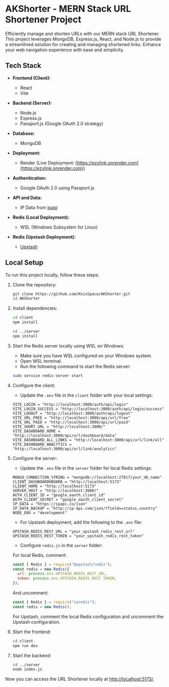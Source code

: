 # AKShorter - MERN Stack URL Shortener Project

Efficiently manage and shorten URLs with our MERN stack URL Shortener. This project leverages MongoDB, Express.js, React, and Node.js to provide a streamlined solution for creating and managing shortened links. Enhance your web navigation experience with ease and simplicity.

## Tech Stack

- **Frontend (Client):**
  - React
  - Vite

- **Backend (Server):**
  - Node.js
  - Express.js
  - Passport.js (Google OAuth 2.0 strategy)

- **Database:**
  - MongoDB

- **Deployment:**
  - Render (Live Deployment: [https://ezylink.onrender.com](https://ezylink.onrender.com))

- **Authentication:**
  - Google OAuth 2.0 using Passport.js

- **API and Data:**
  - IP Data from [ipapi](https://ipapi.co/)

- **Redis (Local Deployment):**
  - WSL (Windows Subsystem for Linux)

- **Redis (Upstash Deployment):**
  - [Upstash](https://upstash.com/)

## Local Setup

To run this project locally, follow these steps:

1. Clone the repository:

    ```bash
    git clone https://github.com/KnixSpace/AKShorter.git
    cd AKShorter
    ```

2. Install dependencies:

    ```bash
    cd client
    npm install

    cd ../server
    npm install
    ```

3. Start the Redis server locally using WSL on Windows:

    - Make sure you have WSL configured on your Windows system.
    - Open WSL terminal.
    - Run the following command to start the Redis server:

    ```bash
    sudo service redis-server start
    ```

4. Configure the client:

    - Update the `.env` file in the `client` folder with your local settings:

    ```env
    VITE_LOGIN = "http://localhost:3000/auth/api/login"
    VITE_LOGIN_SUCCESS = "http://localhost:3000/auth/api/login/success"
    VITE_LOGOUT = "http://localhost:3000/auth/api/logout"
    VITE_URL_FREE = "http://localhost:3000/api/url/free"
    VITE_URL_PAID = "http://localhost:3000/api/url/paid"
    VITE_SHORT_URL = "http://localhost:3000/"
    VITE_DASHBOARD_HOME = "http://localhost:3000/api/url/dashboard/data"
    VITE_DASHBOARD_ALL_LINKS = "http://localhost:3000/api/url/link/all"
    VITE_DASHBOARD_ANALYTICS = "http://localhost:3000/api/url/link/analytics"
    ```

5. Configure the server:

    - Update the `.env` file in the `server` folder for local Redis settings:

    ```env
    MONGO_CONNECTION_STRING = "mongodb://localhost:27017/your_db_name"
    CLIENT_DASHBOARDHBOARD = "http://localhost:5173"
    CLIENT_HOME = "http://localhost:5173"
    SERVER_HOST = "http://localhost:3000/"
    AUTH_CLIENT_ID = "google_oauth_client_id"
    AUTH_CLIENT_SECRET = "google_oauth_client_secret"
    IP_DATA = "https://ipapi.co/json"
    IP_DATA_BACKUP = "http://ip-api.com/json/?fields=status,country"
    NODE_ENV = "development"
    ```

    - For Upstash deployment, add the following to the `.env` file:

    ```env
    UPSTASH_REDIS_REST_URL = "your_upstash_redis_rest_url"
    UPSTASH_REDIS_REST_TOKEN = "your_upstash_redis_rest_token"
    ```

    - Configure `redis.js` in the `server` folder:

    For local Redis, comment:

    ```javascript
    const { Redis } = require("@upstash/redis");
    const redis = new Redis({
      url: process.env.UPSTASH_REDIS_REST_URL,
      token: process.env.UPSTASH_REDIS_REST_TOKEN,
    });
    ```

    And uncomment:

    ```javascript
    const { Redis } = require("ioredis");
    const redis = new Redis();
    ```

    For Upstash, comment the local Redis configuration and uncomment the Upstash configuration.

6. Start the frontend:

    ```bash
    cd client
    npm run dev
    ```

7. Start the backend:

    ```bash
    cd ../server
    node index.js
    ```

Now you can access the URL Shortener locally at [http://localhost:5173/](http://localhost:5173/).
